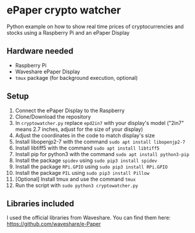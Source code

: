 # ePaper crypto watcher
Python example on how to show real time prices of cryptocurrencies and stocks using a Raspberry Pi and an ePaper Display
## Hardware needed
- Raspberry Pi
- Waveshare ePaper Display
- `tmux` package (for background execution, optional)
## Setup
1) Connect the ePaper Display to the Raspberry
2) Clone/Download the repository
3) In `cryptowatcher.py` replace `epd2in7` with your display's model ("2in7" means 2.7 inches, adjust for the size of your display)
4) Adjust the coordinates in the code to match display's size
5) Install libopenjp2-7 with the command `sudo apt install libopenjp2-7`
6) Install libtiff5 with the command `sudo apt install libtiff5`
7) Install pip for python3 with the command `sudo apt install python3-pip`
8) Install the package `spidev` using `sudo pip3 install spidev`
9) Install the package `RPi.GPIO` using `sudo pip3 install RPi.GPIO`
10) Install the package `PIL` using `sudo pip3 install Pillow`
11) \[Optional\] Install tmux and use the command `tmux`
12) Run the script with `sudo python3 cryptowatcher.py`
## Libraries included
I used the official libraries from Waveshare. You can find them here: https://github.com/waveshare/e-Paper
